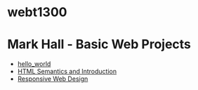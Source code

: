 # webt1300
<h1>Mark Hall - Basic Web Projects</h1>

<ul>
    <li><a href="hello_world/index.html" target="_blank">hello_world</a></li>
    <li><a href="HTML Semantics and Introduction/index.html" target="_blank">HTML Semantics and Introduction</a></li>
    <li><a href="Responsive Web Design/index.html" target="_blank">Responsive Web Design</a></li>